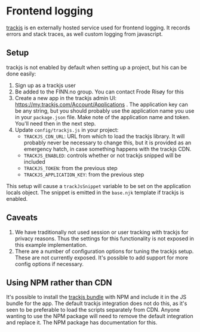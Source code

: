# Frontend logging

[trackjs](https://trackjs.com) is en externally hosted service used for frontend logging. It records errors and stack traces, as well custom logging from javascript.

## Setup

trackjs is not enabled by default when setting up a project, but his can be done easily:

1. Sign up as a trackjs user
2. Be added to the FINN.no group. You can contact Frode Risøy for this
3. Create a new app in the trackjs admin UI: https://my.trackjs.com/Account/Applications . The application key can be any string, but you should probably use the application name you use in your `package.json` file. Make note of the application name and token. You'll need then in the next step.
4. Update `config/trackjs.js` in your project:
    - `TRACKJS_CDN_URL`: URL from which to load the trackjs library. It will probably never be necessary to change this, but it is provided as an emergency hatch, in case something happens with the trackjs CDN.
    - `TRACKJS_ENABLED`: controls whether or not trackjs snipped will be included
    - `TRACKJS_TOKEN`: from the previous step
    - `TRACKJS_APPLICATION_KEY`: from the previous step

This setup will cause a `trackJsSnippet` variable to be set on the application locals object. The snippet is emitted in the `base.njk` template if trackjs is enabled.

## Caveats

1. We have traditionally not used session or user tracking with trackjs for privacy reasons. Thus the settings for this functionality is not exposed in this example implementation.
2. There are a number of configuration options for tuning the trackjs setup. These are not currently exposed. It's possible to add support for more config options if necessary.

## Using NPM rather than CDN

It's possible to install the [trackjs bundle](https://github.com/TrackJs/trackjs-package) with NPM and include it in the JS bundle for the app. The default trackjs integration does not do this, as it's seen to be preferable to load the scripts separately from CDN. Anyone wanting to use the NPM package will need to remove the default integration and replace it. The NPM package has documentation for this.
